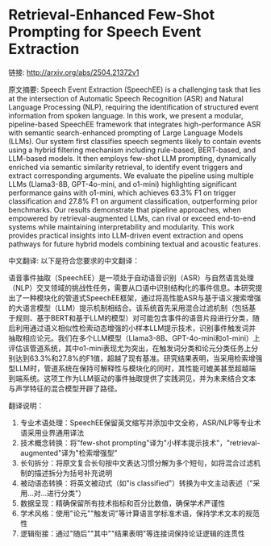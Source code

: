 # Retrieval-Enhanced Few-Shot Prompting for Speech Event Extraction

链接: http://arxiv.org/abs/2504.21372v1

原文摘要:
Speech Event Extraction (SpeechEE) is a challenging task that lies at the
intersection of Automatic Speech Recognition (ASR) and Natural Language
Processing (NLP), requiring the identification of structured event information
from spoken language. In this work, we present a modular, pipeline-based
SpeechEE framework that integrates high-performance ASR with semantic
search-enhanced prompting of Large Language Models (LLMs). Our system first
classifies speech segments likely to contain events using a hybrid filtering
mechanism including rule-based, BERT-based, and LLM-based models. It then
employs few-shot LLM prompting, dynamically enriched via semantic similarity
retrieval, to identify event triggers and extract corresponding arguments. We
evaluate the pipeline using multiple LLMs (Llama3-8B, GPT-4o-mini, and o1-mini)
highlighting significant performance gains with o1-mini, which achieves 63.3%
F1 on trigger classification and 27.8% F1 on argument classification,
outperforming prior benchmarks. Our results demonstrate that pipeline
approaches, when empowered by retrieval-augmented LLMs, can rival or exceed
end-to-end systems while maintaining interpretability and modularity. This work
provides practical insights into LLM-driven event extraction and opens pathways
for future hybrid models combining textual and acoustic features.

中文翻译:
以下是符合您要求的中文翻译：

语音事件抽取（SpeechEE）是一项处于自动语音识别（ASR）与自然语言处理（NLP）交叉领域的挑战性任务，需要从口语中识别结构化的事件信息。本研究提出了一种模块化的管道式SpeechEE框架，通过将高性能ASR与基于语义搜索增强的大语言模型（LLM）提示机制相结合。该系统首先采用混合过滤机制（包括基于规则、基于BERT和基于LLM的模型）对可能包含事件的语音片段进行分类，随后利用通过语义相似性检索动态增强的小样本LLM提示技术，识别事件触发词并抽取相应论元。我们在多个LLM模型（Llama3-8B、GPT-4o-mini和o1-mini）上评估该管道系统，其中o1-mini表现尤为突出，在触发词分类和论元分类任务上分别达到63.3%和27.8%的F1值，超越了现有基准。研究结果表明，当采用检索增强型LLM时，管道系统在保持可解释性与模块化的同时，其性能可媲美甚至超越端到端系统。这项工作为LLM驱动的事件抽取提供了实践洞见，并为未来结合文本与声学特征的混合模型开辟了路径。

翻译说明：
1. 专业术语处理：SpeechEE保留英文缩写并添加中文全称，ASR/NLP等专业术语采用业界通用译法
2. 技术概念转换：将"few-shot prompting"译为"小样本提示技术"，"retrieval-augmented"译为"检索增强型"
3. 长句拆分：将原文复合长句按中文表达习惯分解为多个短句，如将混合过滤机制的描述拆分为括号补充说明
4. 被动语态转换：将英文被动式（如"is classified"）转换为中文主动表述（"采用...对...进行分类"）
5. 数据呈现：精确保留所有技术指标和百分比数值，确保学术严谨性
6. 学术风格：使用"论元""触发词"等计算语言学标准术语，保持学术文本的规范性
7. 逻辑衔接：通过"随后""其中""结果表明"等连接词保持论证逻辑的连贯性
